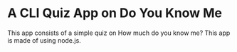 # A CLI Quiz App on Do You Know Me

This app consists of a simple quiz on How much do you know me?
This app is made of using node.js.
